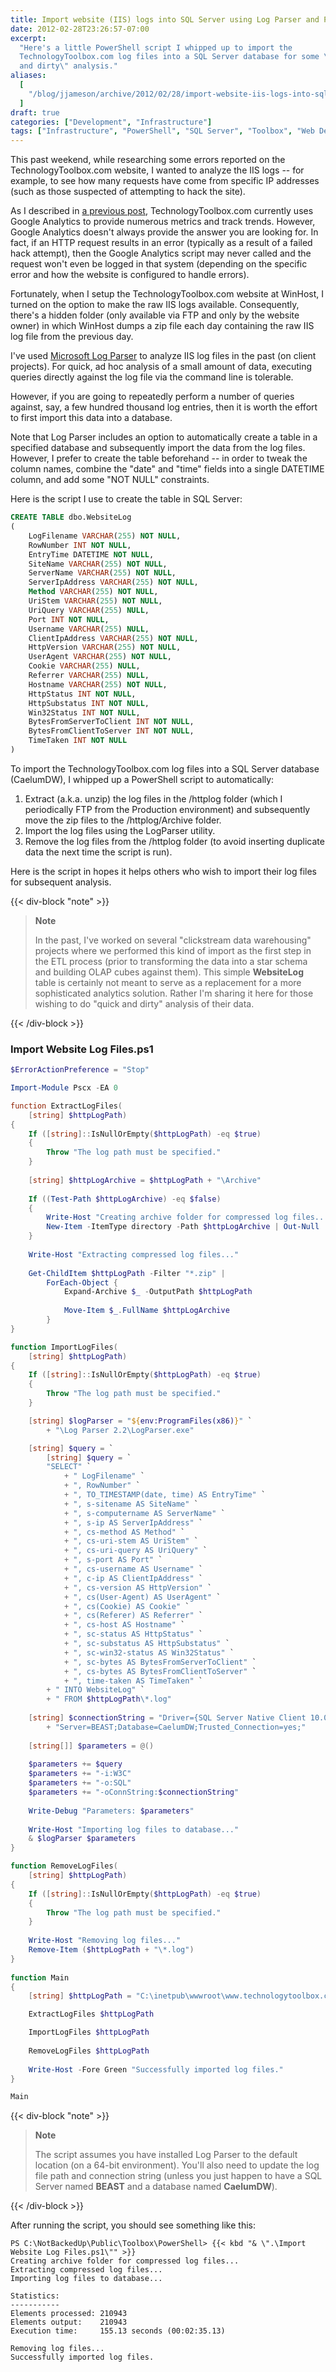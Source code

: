 ```yaml
---
title: Import website (IIS) logs into SQL Server using Log Parser and PowerShell
date: 2012-02-28T23:26:57-07:00
excerpt:
  "Here's a little PowerShell script I whipped up to import the
  TechnologyToolbox.com log files into a SQL Server database for some \"quick
  and dirty\" analysis."
aliases:
  [
    "/blog/jjameson/archive/2012/02/28/import-website-iis-logs-into-sql-server-using-log-parser.aspx",
  ]
draft: true
categories: ["Development", "Infrastructure"]
tags: ["Infrastructure", "PowerShell", "SQL Server", "Toolbox", "Web Development"]
---
```


This past weekend, while researching some errors reported on the
TechnologyToolbox.com website, I wanted to analyze the IIS logs -- for example,
to see how many requests have come from specific IP addresses (such as those
suspected of attempting to hack the site).

As I described in
[a previous post](/blog/jjameson/2012/02/03/building-technologytoolbox-com-part-22),
TechnologyToolbox.com currently uses Google Analytics to provide numerous
metrics and track trends. However, Google Analytics doesn't always provide the
answer you are looking for. In fact, if an HTTP request results in an error
(typically as a result of a failed hack attempt), then the Google Analytics
script may never called and the request won't even be logged in that system
(depending on the specific error and how the website is configured to handle
errors).

Fortunately, when I setup the TechnologyToolbox.com website at WinHost, I turned
on the option to make the raw IIS logs available. Consequently, there's a hidden
folder (only available via FTP and only by the website owner) in which WinHost
dumps a zip file each day containing the raw IIS log file from the previous day.

I've used
[Microsoft Log Parser](http://www.microsoft.com/download/en/details.aspx?displaylang=en&id=24659)
to analyze IIS log files in the past (on client projects). For quick, ad hoc
analysis of a small amount of data, executing queries directly against the log
file via the command line is tolerable.

However, if you are going to repeatedly perform a number of queries against,
say, a few hundred thousand log entries, then it is worth the effort to first
import this data into a database.

Note that Log Parser includes an option to automatically create a table in a
specified database and subsequently import the data from the log files. However,
I prefer to create the table beforehand -- in order to tweak the column names,
combine the "date" and "time" fields into a single DATETIME column, and add some
"NOT NULL" constraints.

Here is the script I use to create the table in SQL Server:

```SQL
CREATE TABLE dbo.WebsiteLog
(
    LogFilename VARCHAR(255) NOT NULL,
    RowNumber INT NOT NULL,
    EntryTime DATETIME NOT NULL,
    SiteName VARCHAR(255) NOT NULL,
    ServerName VARCHAR(255) NOT NULL,
    ServerIpAddress VARCHAR(255) NOT NULL,
    Method VARCHAR(255) NOT NULL,
    UriStem VARCHAR(255) NOT NULL,
    UriQuery VARCHAR(255) NULL,
    Port INT NOT NULL,
    Username VARCHAR(255) NULL,
    ClientIpAddress VARCHAR(255) NOT NULL,
    HttpVersion VARCHAR(255) NOT NULL,
    UserAgent VARCHAR(255) NOT NULL,
    Cookie VARCHAR(255) NULL,
    Referrer VARCHAR(255) NULL,
    Hostname VARCHAR(255) NOT NULL,
    HttpStatus INT NOT NULL,
    HttpSubstatus INT NOT NULL,
    Win32Status INT NOT NULL,
    BytesFromServerToClient INT NOT NULL,
    BytesFromClientToServer INT NOT NULL,
    TimeTaken INT NOT NULL
)
```

To import the TechnologyToolbox.com log files into a SQL Server database
(CaelumDW), I whipped up a PowerShell script to automatically:

1. Extract (a.k.a. unzip) the log files in the /httplog folder (which I
   periodically FTP from the Production environment) and subsequently move the
   zip files to the /httplog/Archive folder.
2. Import the log files using the LogParser utility.
3. Remove the log files from the /httplog folder (to avoid inserting duplicate
   data the next time the script is run).

Here is the script in hopes it helps others who wish to import their log files
for subsequent analysis.

{{< div-block "note" >}}

> **Note**
> 
> In the past, I've worked on several "clickstream data warehousing" projects
> where we performed this kind of import as the first step in the ETL process
> (prior to transforming the data into a star schema and building OLAP cubes
> against them). This simple **WebsiteLog** table is certainly not meant to
> serve as a replacement for a more sophisticated analytics solution. Rather I'm
> sharing it here for those wishing to do "quick and dirty" analysis of their
> data.

{{< /div-block >}}

### Import Website Log Files.ps1

```PowerShell
$ErrorActionPreference = "Stop"

Import-Module Pscx -EA 0

function ExtractLogFiles(
    [string] $httpLogPath)
{
    If ([string]::IsNullOrEmpty($httpLogPath) -eq $true)
    {
        Throw "The log path must be specified."    
    }
    
    [string] $httpLogArchive = $httpLogPath + "\Archive"
    
    If ((Test-Path $httpLogArchive) -eq $false)
    {
        Write-Host "Creating archive folder for compressed log files..."
        New-Item -ItemType directory -Path $httpLogArchive | Out-Null
    }
    
    Write-Host "Extracting compressed log files..."
    
    Get-ChildItem $httpLogPath -Filter "*.zip" |
        ForEach-Object {
            Expand-Archive $_ -OutputPath $httpLogPath
            
            Move-Item $_.FullName $httpLogArchive
        }
}

function ImportLogFiles(
    [string] $httpLogPath)
{
    If ([string]::IsNullOrEmpty($httpLogPath) -eq $true)
    {
        Throw "The log path must be specified."    
    }

    [string] $logParser = "${env:ProgramFiles(x86)}" `
        + "\Log Parser 2.2\LogParser.exe"

    [string] $query = `
        [string] $query = `
        "SELECT" `
            + " LogFilename" `
            + ", RowNumber" `
            + ", TO_TIMESTAMP(date, time) AS EntryTime" `
            + ", s-sitename AS SiteName" `
            + ", s-computername AS ServerName" `
            + ", s-ip AS ServerIpAddress" `
            + ", cs-method AS Method" `
            + ", cs-uri-stem AS UriStem" `
            + ", cs-uri-query AS UriQuery" `
            + ", s-port AS Port" `
            + ", cs-username AS Username" `
            + ", c-ip AS ClientIpAddress" `
            + ", cs-version AS HttpVersion" `
            + ", cs(User-Agent) AS UserAgent" `
            + ", cs(Cookie) AS Cookie" `
            + ", cs(Referer) AS Referrer" `
            + ", cs-host AS Hostname" `
            + ", sc-status AS HttpStatus" `
            + ", sc-substatus AS HttpSubstatus" `
            + ", sc-win32-status AS Win32Status" `
            + ", sc-bytes AS BytesFromServerToClient" `
            + ", cs-bytes AS BytesFromClientToServer" `
            + ", time-taken AS TimeTaken" `
        + " INTO WebsiteLog" `
        + " FROM $httpLogPath\*.log"
        
    [string] $connectionString = "Driver={SQL Server Native Client 10.0};" `
        + "Server=BEAST;Database=CaelumDW;Trusted_Connection=yes;"
    
    [string[]] $parameters = @()
    
    $parameters += $query
    $parameters += "-i:W3C"
    $parameters += "-o:SQL"
    $parameters += "-oConnString:$connectionString"
    
    Write-Debug "Parameters: $parameters"
    
    Write-Host "Importing log files to database..."
    & $logParser $parameters
}

function RemoveLogFiles(
    [string] $httpLogPath)
{
    If ([string]::IsNullOrEmpty($httpLogPath) -eq $true)
    {
        Throw "The log path must be specified."    
    }
    
    Write-Host "Removing log files..."    
    Remove-Item ($httpLogPath + "\*.log")
}
    
function Main
{
    [string] $httpLogPath = "C:\inetpub\wwwroot\www.technologytoolbox.com\httplog"

    ExtractLogFiles $httpLogPath

    ImportLogFiles $httpLogPath
    
    RemoveLogFiles $httpLogPath
        
    Write-Host -Fore Green "Successfully imported log files."
}

Main
```

{{< div-block "note" >}}

> **Note**
> 
> The script assumes you have installed Log Parser to the default location (on a
> 64-bit environment). You'll also need to update the log file path and
> connection string (unless you just happen to have a SQL Server named **BEAST**
> and a database named **CaelumDW**).

{{< /div-block >}}

After running the script, you should see something like this:

```Text
PS C:\NotBackedUp\Public\Toolbox\PowerShell> {{< kbd "& \".\Import Website Log Files.ps1\"" >}}
Creating archive folder for compressed log files...
Extracting compressed log files...
Importing log files to database...

Statistics:
-----------
Elements processed: 210943
Elements output:    210943
Execution time:     155.13 seconds (00:02:35.13)

Removing log files...
Successfully imported log files.
```
